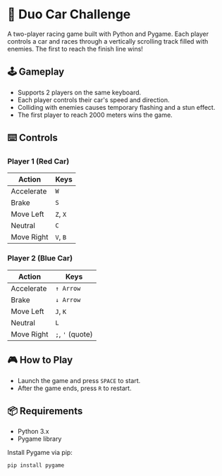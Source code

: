 # 🚗 Duo Car Challenge

A two-player racing game built with Python and Pygame. Each player controls a car and races through a vertically scrolling track filled with enemies. The first to reach the finish line wins!

## 🕹 Gameplay

- Supports 2 players on the same keyboard.
- Each player controls their car's speed and direction.
- Colliding with enemies causes temporary flashing and a stun effect.
- The first player to reach 2000 meters wins the game.

## ⌨️ Controls

### Player 1 (Red Car)

| Action     | Keys         |
|------------|--------------|
| Accelerate | `W`          |
| Brake      | `S`          |
| Move Left  | `Z`, `X`     |
| Neutral    | `C`          |
| Move Right | `V`, `B`     |

### Player 2 (Blue Car)

| Action     | Keys             |
|------------|------------------|
| Accelerate | `↑ Arrow`        |
| Brake      | `↓ Arrow`        |
| Move Left  | `J`, `K`         |
| Neutral    | `L`              |
| Move Right | `;`, `'` (quote) |

## 🎮 How to Play

- Launch the game and press `SPACE` to start.
- After the game ends, press `R` to restart.

## 📦 Requirements

- Python 3.x
- Pygame library

Install Pygame via pip:

```bash
pip install pygame
